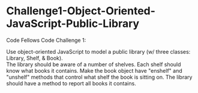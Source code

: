 Challenge1-Object-Oriented-JavaScript-Public-Library
====================================================

Code Fellows Code Challenge 1:

Use object-oriented JavaScript to model a public library (w/ three classes: Library, Shelf, & Book).  
The library should be aware of a number of shelves. Each shelf should know what books it contains. Make the book object have "enshelf" and "unshelf" methods that control what shelf the book is sitting on. The library should have a method to report all books it contains.
